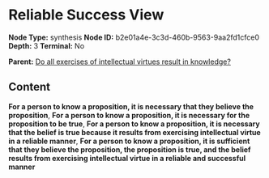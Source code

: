 # Reliable Success View

**Node Type:** synthesis
**Node ID:** b2e01a4e-3c3d-460b-9563-9aa2fd1cfce0
**Depth:** 3
**Terminal:** No

**Parent:** [Do all exercises of intellectual virtues result in knowledge?](do-all-exercises-of-intellectual-virtues-result-in-knowledge.md)

## Content

**For a person to know a proposition, it is necessary that they believe the proposition**, **For a person to know a proposition, it is necessary for the proposition to be true**, **For a person to know a proposition, it is necessary that the belief is true because it results from exercising intellectual virtue in a reliable manner**, **For a person to know a proposition, it is sufficient that they believe the proposition, the proposition is true, and the belief results from exercising intellectual virtue in a reliable and successful manner**
